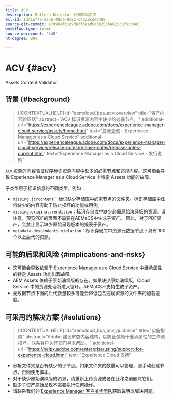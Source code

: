 ```yaml
---
title: ACV
description: Pattern Detector 代码帮助页面
exl-id: 1dd1af45-aa56-48da-8582-c4330cded489
source-git-commit: e7096efc1d9da7f5aad5a5b353ba622c879cc4a5
workflow-type: tm+mt
source-wordcount: '348'
ht-degree: 89%

---
```


# ACV {#acv}

Assets Content Validator

## 背景 {#background}

>[!CONTEXTUALHELP]
>id="aemcloud_bpa_acv_overview"
>title="资产内容验证器"
>abstract="ACV 标识资源内容中缺少的必需节点。"
>additional-url="https://experienceleague.adobe.com/docs/experience-manager-cloud-service/assets/home.html" text="显著更改 - Experience Manager as a Cloud Service"
>additional-url="https://experienceleague.adobe.com/docs/experience-manager-cloud-service/release-notes/release-notes/release-notes-current.html" text="Experience Manager as a Cloud Service - 发行说明"

`ACV` 资源的内容验证程序标识资源内容中缺少的必需节点和违规内容。这可能会导致 Experience Manager as a Cloud Service 上特定 Assets 功能的故障。

子类型用于标识信息的不同类型，例如：

* `missing.jcrcontent`：标识缺少存储库中必需节点的文件夹。标识存储库中任何缺少的内容有助于防止损坏的功能或用例。
* `missing.original.rendition`：标识存储库中缺少必需原始演绎版的资源。请注意，预览PDF的页面不需要在AEMaCS中生成子资产。 因此，对于PDF资产，会禁止显示缺少原始呈现版本的报表子资产。
* `metadata.descendants.violation`：标识存储库中资源元数据节点下具有 100 个以上后代的资源。

## 可能的后果和风险 {#implications-and-risks}

* 这可能会导致依赖于 Experience Manager as a Cloud Service 中继承属性的特定 Assets 功能出现故障。
* AEM Assets 依赖于原始演绎版的存在。如果缺少原始演绎版，Cloud Service 中的资源处理将进入循环。AEMaCS不支持生成子资产。
* 元数据节点下面的后代数量较多可能会降低包含违规资源的文件夹的加载速度。

## 可采用的解决方案 {#solutions}

>[!CONTEXTUALHELP]
>id="aemcloud_bpa_acv_guidance"
>title="实施指南"
>abstract="Adobe 建议审查内容结构，以防止依赖于继承属性的工作流损坏。联系客户关怀部门寻求帮助。"
>additional-url="https://helpx.adobe.com/enterprise/using/support-for-experience-cloud.html" text="Experience Cloud 支持"

* 分析文件夹是否有缺少的子节点。如果文件夹的数量可以管理，则手动创建节点，否则使用脚本。
* 对于缺少原始演绎版的资源，请重新上传资源或者在迁移之前删除它们。
* 缺少子资产原始呈现不需要执行任何操作。
* 请联系我们的 [Experience Manager 客户关怀团队](https://helpx.adobe.com/cn/enterprise/using/support-for-experience-cloud.html)获取说明或解决问题。
